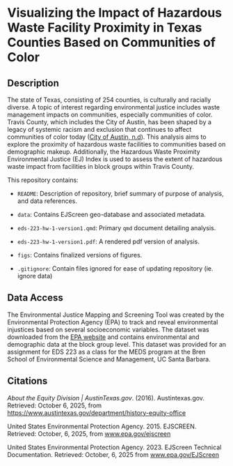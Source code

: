 # Visualizing the Impact of Hazardous Waste Facility Proximity in Texas Counties Based on Communities of Color

## Description

The state of Texas, consisting of 254 counties, is culturally and racially diverse. A topic of interest regarding environmental justice includes waste management impacts on communities, especially communities of color. Travis County, which includes the City of Austin, has been shaped by a legacy of systemic racism and exclusion that continues to affect communities of color today ([City of Austin, n.d](https://www.austintexas.gov/department/history-equity-office)). This analysis aims to explore the proximity of hazardous waste facilities to communities based on demographic makeup. Additionally, the Hazardous Waste Proximity Environmental Justice (EJ) Index is used to assess the extent of hazardous waste impact from facilities in block groups within Travis County.

This repository contains:

-   `README`: Description of repository, brief summary of purpose of analysis, and data references.

-   `data`: Contains EJScreen geo-database and associated metadata.

-   `eds-223-hw-1-version1.qmd`: Primary `qmd` document detailing analysis.

-   `eds-223-hw-1-version1.pdf`: A rendered pdf version of analysis.

-   `figs`: Contains finalized versions of figures.

-   `.gitignore`: Contain files ignored for ease of updating repository (ie. ignore data)

## Data Access

The Environmental Justice Mapping and Screening Tool was created by the Environmental Protection Agency (EPA) to track and reveal environmental injustices based on several socioeconomic variables. The dataset was downloaded from the [EPA website](https://www.epa.gov/ejscreen/download-ejscreen-data) and contains environmental and demographic data at the block group level. This dataset was provided for an assignment for EDS 223 as a class for the MEDS program at the Bren School of Environmental Science and Management, UC Santa Barbara.

## Citations

*About the Equity Division \| AustinTexas.gov*. (2016). Austintexas.gov. Retrieved: October 6, 2025, from <https://www.austintexas.gov/department/history-equity-office>

United States Environmental Protection Agency. 2015. EJSCREEN. Retrieved: October, 6, 2025, from www.epa.gov/ejscreen

United States Environmental Protection Agency. 2023. EJScreen Technical Documentation. Retrieved: October, 6, 2025 from www.epa.gov/EJScreen  
